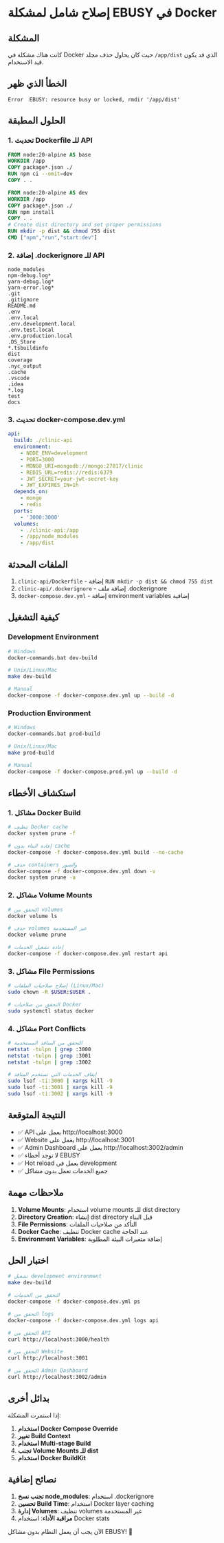 # إصلاح شامل لمشكلة EBUSY في Docker

## المشكلة
كانت هناك مشكلة في Docker حيث كان يحاول حذف مجلد `/app/dist` الذي قد يكون قيد الاستخدام.

## الخطأ الذي ظهر
```
Error  EBUSY: resource busy or locked, rmdir '/app/dist'
```

## الحلول المطبقة

### 1. تحديث Dockerfile للـ API
```dockerfile
FROM node:20-alpine AS base
WORKDIR /app
COPY package*.json ./
RUN npm ci --omit=dev
COPY . .

FROM node:20-alpine AS dev
WORKDIR /app
COPY package*.json ./
RUN npm install
COPY . .
# Create dist directory and set proper permissions
RUN mkdir -p dist && chmod 755 dist
CMD ["npm","run","start:dev"]
```

### 2. إضافة .dockerignore للـ API
```dockerignore
node_modules
npm-debug.log*
yarn-debug.log*
yarn-error.log*
.git
.gitignore
README.md
.env
.env.local
.env.development.local
.env.test.local
.env.production.local
.DS_Store
*.tsbuildinfo
dist
coverage
.nyc_output
.cache
.vscode
.idea
*.log
test
docs
```

### 3. تحديث docker-compose.dev.yml
```yaml
api:
  build: ./clinic-api
  environment:
    - NODE_ENV=development
    - PORT=3000
    - MONGO_URI=mongodb://mongo:27017/clinic
    - REDIS_URL=redis://redis:6379
    - JWT_SECRET=your-jwt-secret-key
    - JWT_EXPIRES_IN=1h
  depends_on:
    - mongo
    - redis
  ports:
    - '3000:3000'
  volumes:
    - ./clinic-api:/app
    - /app/node_modules
    - /app/dist
```

## الملفات المحدثة

1. `clinic-api/Dockerfile` - إضافة `RUN mkdir -p dist && chmod 755 dist`
2. `clinic-api/.dockerignore` - إضافة ملف .dockerignore
3. `docker-compose.dev.yml` - إضافة environment variables إضافية

## كيفية التشغيل

### Development Environment
```bash
# Windows
docker-commands.bat dev-build

# Unix/Linux/Mac
make dev-build

# Manual
docker-compose -f docker-compose.dev.yml up --build -d
```

### Production Environment
```bash
# Windows
docker-commands.bat prod-build

# Unix/Linux/Mac
make prod-build

# Manual
docker-compose -f docker-compose.prod.yml up --build -d
```

## استكشاف الأخطاء

### 1. مشاكل Docker Build
```bash
# تنظيف Docker cache
docker system prune -f

# إعادة البناء بدون cache
docker-compose -f docker-compose.dev.yml build --no-cache

# حذف containers والصور
docker-compose -f docker-compose.dev.yml down -v
docker system prune -a
```

### 2. مشاكل Volume Mounts
```bash
# التحقق من volumes
docker volume ls

# حذف volumes غير المستخدمة
docker volume prune

# إعادة تشغيل الخدمات
docker-compose -f docker-compose.dev.yml restart api
```

### 3. مشاكل File Permissions
```bash
# إصلاح صلاحيات الملفات (Linux/Mac)
sudo chown -R $USER:$USER .

# التحقق من صلاحيات Docker
sudo systemctl status docker
```

### 4. مشاكل Port Conflicts
```bash
# التحقق من المنافذ المستخدمة
netstat -tulpn | grep :3000
netstat -tulpn | grep :3001
netstat -tulpn | grep :3002

# إيقاف الخدمات التي تستخدم المنافذ
sudo lsof -ti:3000 | xargs kill -9
sudo lsof -ti:3001 | xargs kill -9
sudo lsof -ti:3002 | xargs kill -9
```

## النتيجة المتوقعة

- ✅ API يعمل على http://localhost:3000
- ✅ Website يعمل على http://localhost:3001
- ✅ Admin Dashboard يعمل على http://localhost:3002/admin
- ✅ لا توجد أخطاء EBUSY
- ✅ Hot reload يعمل في development
- ✅ جميع الخدمات تعمل بدون مشاكل

## ملاحظات مهمة

1. **Volume Mounts**: استخدام volume mounts للـ dist directory
2. **Directory Creation**: إنشاء dist directory قبل البناء
3. **File Permissions**: التأكد من صلاحيات الملفات
4. **Docker Cache**: تنظيف Docker cache عند الحاجة
5. **Environment Variables**: إضافة متغيرات البيئة المطلوبة

## اختبار الحل

```bash
# تشغيل development environment
make dev-build

# التحقق من الخدمات
docker-compose -f docker-compose.dev.yml ps

# التحقق من logs
docker-compose -f docker-compose.dev.yml logs api

# التحقق من API
curl http://localhost:3000/health

# التحقق من Website
curl http://localhost:3001

# التحقق من Admin Dashboard
curl http://localhost:3002/admin
```

## بدائل أخرى

إذا استمرت المشكلة:

1. **استخدام Docker Compose Override**
2. **تغيير Build Context**
3. **استخدام Multi-stage Build**
4. **تجنب Volume Mounts للـ dist**
5. **استخدام Docker BuildKit**

## نصائح إضافية

1. **تجنب نسخ node_modules**: استخدام .dockerignore
2. **تحسين Build Time**: استخدام Docker layer caching
3. **إدارة Volumes**: تنظيف volumes غير المستخدمة
4. **مراقبة الأداء**: استخدام Docker stats

الآن يجب أن يعمل النظام بدون مشاكل EBUSY! 🎉
